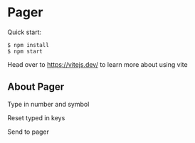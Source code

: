 # Pager

Quick start:

```
$ npm install
$ npm start
````

Head over to https://vitejs.dev/ to learn more about using vite
## About Pager

Type in number and symbol

Reset typed in keys

Send to pager
